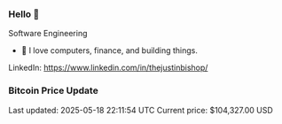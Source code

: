 ### Hello 🤙  

Software Engineering

- 🔭 I love computers, finance, and building things.
  
LinkedIn: https://www.linkedin.com/in/thejustinbishop/  















































































































































































































































































### Bitcoin Price Update
Last updated: 2025-05-18 22:11:54 UTC
Current price: $104,327.00 USD
